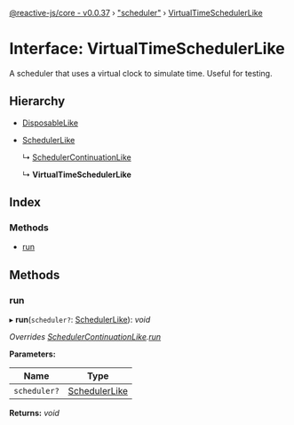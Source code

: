 [@reactive-js/core - v0.0.37](../README.md) › ["scheduler"](../modules/_scheduler_.md) › [VirtualTimeSchedulerLike](_scheduler_.virtualtimeschedulerlike.md)

# Interface: VirtualTimeSchedulerLike

A scheduler that uses a virtual clock to simulate time. Useful for testing.

## Hierarchy

* [DisposableLike](_disposable_.disposablelike.md)

* [SchedulerLike](_scheduler_.schedulerlike.md)

  ↳ [SchedulerContinuationLike](_scheduler_.schedulercontinuationlike.md)

  ↳ **VirtualTimeSchedulerLike**

## Index

### Methods

* [run](_scheduler_.virtualtimeschedulerlike.md#run)

## Methods

###  run

▸ **run**(`scheduler?`: [SchedulerLike](_scheduler_.schedulerlike.md)): *void*

*Overrides [SchedulerContinuationLike](_scheduler_.schedulercontinuationlike.md).[run](_scheduler_.schedulercontinuationlike.md#run)*

**Parameters:**

Name | Type |
------ | ------ |
`scheduler?` | [SchedulerLike](_scheduler_.schedulerlike.md) |

**Returns:** *void*

